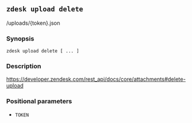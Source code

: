 ## `zdesk upload delete`

/uploads/{token}.json

### Synopsis

    zdesk upload delete [ ... ]

### Description

https://developer.zendesk.com/rest_api/docs/core/attachments#delete-upload

### Positional parameters

* `TOKEN`

